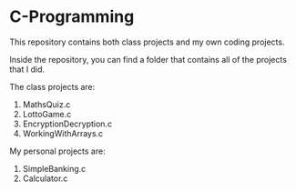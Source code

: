# C-Programming

This repository contains both class projects and my
own coding projects. 

Inside the repository, you can find a folder that
contains all of the projects that I did.

The class projects are:
1. MathsQuiz.c
2. LottoGame.c
3. EncryptionDecryption.c
4. WorkingWithArrays.c

My personal projects are:
1. SimpleBanking.c
2. Calculator.c 
